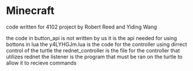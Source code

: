 # Minecraft
code written for 4102 project by Robert Reed and Yiding Wang

the code in button_api is not written by us it is the api needed for using bottons in lua
the y4LYHGJm.lua is the code for the controller using dirrect control of the turtle
the rednet_controller is the file for the controller that utilizes rednet
the listener is the program that must be ran on the turtle to allow it to recieve commands
